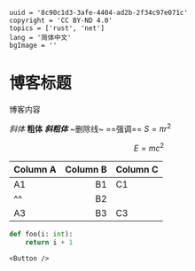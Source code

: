```blog
uuid = '8c90c1d3-3afe-4404-ad2b-2f34c97e071c'
copyright = 'CC BY-ND 4.0'
topics = ['rust', 'net']
lang = '简体中文'
bgImage = ''
```

# 博客标题

博客内容

*斜体* **粗体** ***斜粗体*** ~删除线~ ==强调== $S=\pi r^2$

$$
E=mc^2
$$

| Column A | Column B | Column C |
| -------- | -------: | -------- |
| A1       |       B1 | C1       |
| ^^       |       B2           ||
| A3       |       B3 | C3       |

```py
def foo(i: int):
    return i + 1
```

```tsx embed
<Button />
```
